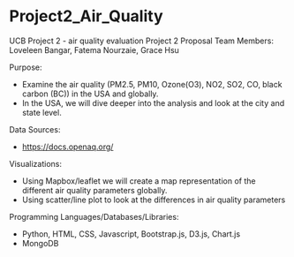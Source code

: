 # Project2_Air_Quality
UCB Project 2 - air quality evaluation
Project 2 Proposal
Team Members: Loveleen Bangar, Fatema Nourzaie, Grace Hsu

Purpose: 
-	Examine the air quality (PM2.5, PM10, Ozone(O3), NO2, SO2, CO, black carbon (BC)) in the USA and globally.
- In the USA, we will dive deeper into the analysis and look at the city and state level.

Data Sources:
-	https://docs.openaq.org/

Visualizations:
-	Using Mapbox/leaflet we will create a map representation of the different air quality parameters globally.
-	Using scatter/line plot to look at the differences in air quality parameters

Programming Languages/Databases/Libraries:
- Python, HTML, CSS, Javascript, Bootstrap.js, D3.js, Chart.js
- MongoDB
